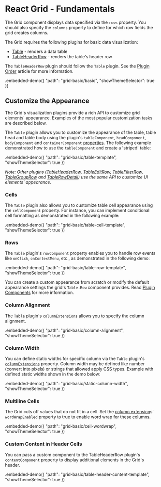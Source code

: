 # React Grid - Fundamentals

The Grid component displays data specified via the `rows` property. You should also specify the `columns` property to define for which row fields the grid creates columns.

The Grid requires the following plugins for basic data visualization:

- [Table](../reference/table.md) - renders a data table
- [TableHeaderRow](../reference/table-header-row.md) - renders the table's header row

The `TableHeaderRow` plugin should follow the `Table` plugin. See the [Plugin Order](plugin-overview.md#plugin-order) article for more information.

.embedded-demo({ "path": "grid-basic/basic", "showThemeSelector": true })

## Customize the Appearance

The Grid's visualization plugins provide a rich API to customize grid elements' appearance. Examples of the most popular customization tasks are described below.

The `Table` plugin allows you to customize the appearance of the table, table head and table body using the plugin's `tableComponent`, `headComponent`, `bodyComponent` and `containerComponent` [properties](../reference/table.md/#properties). The following example demonstrated how to use the `tableComponent` and create a 'striped' table:

.embedded-demo({ "path": "grid-basic/table-template", "showThemeSelector": true })

*Note: Other plugins ([TableHeaderRow](../reference/table-header-row.md), [TableEditRow](../reference/table-edit-row.md), [TableFilterRow](../reference/table-filter-row.md), [TableGroupRow](../reference/table-group-row.md) and [TableRowDetail](../reference/table-row-detail.md)) use the same API to customize UI elements' appearance.*

### Cells

The `Table` plugin also allows you to customize table cell appearance using the `cellComponent` property. For instance, you can implement conditional cell formatting as demonstrated in the following example:

.embedded-demo({ "path": "grid-basic/table-cell-template", "showThemeSelector": true })

### Rows

The `Table` plugin's `rowComponent` property enables you to handle row events like `onClick`, `onContextMenu`, etc., as demonstrated in the following demo:

.embedded-demo({ "path": "grid-basic/table-row-template", "showThemeSelector": true })

You can create a custom appearance from scratch or modify the default appearance settings the grid's `Table.Row` component provides. Read [Plugin Components](../reference/table.md#plugin-components) for more information.

### Column Alignment

The `Table` plugin's `columnExtensions` allows you to specify the column alignment.

.embedded-demo({ "path": "grid-basic/column-alignment", "showThemeSelector": true })

### Column Width

You can define static widths for specific column via the `Table` plugin's [`columnExtensions`](../reference/table.md/#tablecolumnextension) property. Column width may be defined like number (convert into pixels) or strings that allowed apply CSS types. Example with defined static widths shown in the demo below:

.embedded-demo({ "path": "grid-basic/static-column-width", "showThemeSelector": true })

### Multiline Cells

The Grid cuts off values that do not fit in a cell. Set the [column extension](../reference/table.md/#tablecolumnextension)s' `wordWrapEnabled` property to true to enable word wrap for these columns.

.embedded-demo({ "path": "grid-basic/cell-wordwrap", "showThemeSelector": true })

### Custom Content in Header Cells

You can pass a custom component to the TableHeaderRow plugin's `contentComponent` property to display additional elements in the Grid's header.

.embedded-demo({ "path": "grid-basic/table-header-content-template", "showThemeSelector": true })




